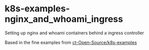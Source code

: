 # k8s-examples-nginx_and_whoami_ingress
Setting up nginx and whoami containers behind a ingress controller

Based in the fine examples from [ct-Open-Source/k8s-examples](https://github.com/ct-Open-Source/k8s-examples)

